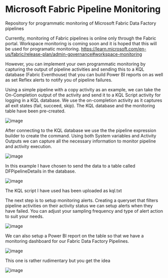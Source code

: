 # Microsoft Fabric Pipeline Monitoring
Repository for programmatic monitoring of Microsoft Fabric Data Factory pipelines

Currently, monitoring of Fabric pipelines is online only through the Fabric portal. 
Workspace monitoring is coming soon and it is hoped that this will be used for programatic monitoring. 
https://learn.microsoft.com/en-us/fabric/release-plan/admin-governance#workspace-monitoring

However, you can implement your own programmatic monitoring by capturing the output of pipeline activities and sending this to a KQL database (Fabric Eventhouse) that you can build Power BI reports on as well as set Reflex alerts to notify you of pipeline failures. 

Using a simple pipeline with a copy activity as an example, we can take the On-Completion output of the activity and send it to a KQL Script activity for logging in a KQL database. We use the on-completion activity as it captures all exit states (fail, succeed, skip). The KQL database and the monitoring table have been pre-created. 

![image](https://github.com/user-attachments/assets/2b72cd93-9b91-4eb3-9b00-7e9826d88fcd)


After connecting to the KQL database we use the the pipeline expression builder to create the command. Using both System variables and Activity Outputs we can capture all the necessary information to monitor pipeline and activity execution. 

![image](https://github.com/user-attachments/assets/bf165477-d475-4120-9f99-193596ee10bb)

In this example I have chosen to send the data to a table called DFPipelineDetails in the database. 

![image](https://github.com/user-attachments/assets/79eb4f2c-f938-4087-8594-38f271bc4ee9)


The KQL script I have used has been uploaded as kql.txt

The next step is to setup monitoring alerts. 
Creating a queryset that filters pipeline activities on their activity status we can setup alerts when they have failed. 
You can adjust your sampling frequency and type of alert action to suit your needs. 

![image](https://github.com/user-attachments/assets/b67e926d-eaad-439e-8cb9-32ad3f931623)


We can also setup a Power BI report on the table so that we have a monitoring dashboard for our Fabric Data Factory Pipelines. 

![image](https://github.com/user-attachments/assets/bcfcdfbf-83be-4349-a084-e788ec3ed80b)

This one is rather rudimentary but you get the idea

![image](https://github.com/user-attachments/assets/1a9714ae-99ad-490d-a135-1cd6ca411866)


